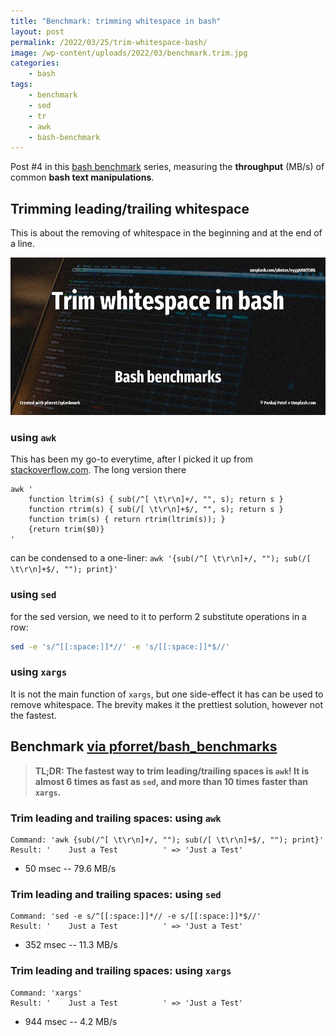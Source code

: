 ```yaml
---
title: "Benchmark: trimming whitespace in bash"
layout: post
permalink: /2022/03/25/trim-whitespace-bash/
image: /wp-content/uploads/2022/03/benchmark.trim.jpg
categories:
    - bash
tags:
    - benchmark
    - sed
    - tr
    - awk
    - bash-benchmark
---
```

Post #4 in this [bash benchmark](/tag/bash-benchmark/) series,
measuring the **throughput** (MB/s) of common **bash text manipulations**.

## Trimming leading/trailing whitespace

This is about the removing of whitespace in the beginning and at the end of a line.

![Bash benchmarks](/wp-content/uploads/2022/03/benchmark.trim.jpg)

### using `awk`
This has been my go-to everytime, after I picked it up from [stackoverflow.com](https://stackoverflow.com/questions/9985528/how-can-i-trim-white-space-from-a-variable-in-awk).
The long version there
```shell
awk '
    function ltrim(s) { sub(/^[ \t\r\n]+/, "", s); return s }
    function rtrim(s) { sub(/[ \t\r\n]+$/, "", s); return s }
    function trim(s) { return rtrim(ltrim(s)); }
    {return trim($0)}
'
```
can be condensed to a one-liner: `awk '{sub(/^[ \t\r\n]+/, ""); sub(/[ \t\r\n]+$/, ""); print}'`

### using `sed`
for the sed version, we need to it to perform 2 substitute operations in a row:
```bash
sed -e 's/^[[:space:]]*//' -e 's/[[:space:]]*$//'
```

### using `xargs`
It is not the main function of `xargs`, but one side-effect it has can be used to remove whitespace.
The brevity makes it the prettiest solution, however not the fastest.

## Benchmark [via pforret/bash_benchmarks](https://github.com/pforret/bash_benchmarks)

> **TL;DR: The fastest way to trim leading/trailing spaces is `awk`!
> It is almost 6 times as fast as `sed`, and more than 10 times faster than `xargs`.**

### Trim leading and trailing spaces: using `awk`
```
Command: 'awk {sub(/^[ \t\r\n]+/, ""); sub(/[ \t\r\n]+$/, ""); print}'
Result: '    Just a Test          ' => 'Just a Test'
```
* 50 msec -- 79.6 MB/s

### Trim leading and trailing spaces: using `sed`
```
Command: 'sed -e s/^[[:space:]]*// -e s/[[:space:]]*$//'
Result: '    Just a Test          ' => 'Just a Test'
```
* 352 msec -- 11.3 MB/s

### Trim leading and trailing spaces: using `xargs`
```
Command: 'xargs'
Result: '    Just a Test          ' => 'Just a Test'
```
* 944 msec -- 4.2 MB/s
 